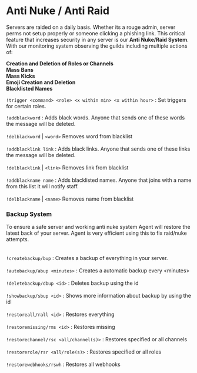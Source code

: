 # Anti Nuke / Anti Raid

Servers are raided on a daily basis. Whether its a rouge admin, server perms not setup properly or someone clicking a phishing link. This critical feature that increases security in any server is our **Anti Nuke/Raid System**. With our monitoring system observing the guilds including multiple actions of:

**Creation and Deletion of Roles or Channels**\
**Mass Bans**\
**Mass Kicks**\
**Emoji Creation and Deletion**\
**Blacklisted Names**

`!trigger <command> <role> <x within min> <x within hour>` : Set triggers for certain roles.

`!addblackword` : Adds black words. Anyone that sends one of these words the message will be deleted.\
\
`!delblackword` | `<word>` Removes word from blacklist\
\
`!addblacklink link` : Adds black links. Anyone that sends one of these links the message will be deleted.\
\
`!delblacklink` | `<link>` Removes link from blacklist\
\
`!addblackname name` : Adds blacklisted names. Anyone that joins with a name from this list it will notify staff.\
\
`!delblackname` | `<name>` Removes name from blacklist

### Backup System

To ensure a safe server and working anti nuke system Agent will restore the latest back of your server. Agent is very efficient using this to fix raid/nuke attempts.\
\
\
`!createbackup/bup` : Creates a backup of everything in your server.\
\
`!autobackup/abup <minutes>` : Creates a automatic backup every \<minutes>\
\
`!deletebackup/dbup <id>` : Deletes backup using the id\
\
`!showbackup/sbup <id>` : Shows more information about backup by using the id\
\
`!restoreall/rall <id>` : Restores everything\
\
`!restoremissing/rms <id>` : Restores missing\
\
`!restorechannel/rsc <all/channel(s)>` : Restores specified or all channels\
\
`!restorerole/rsr <all/role(s)>` : Restores specified or all roles\
\
`!restorewebhooks/rswh` : Restores all webhooks
